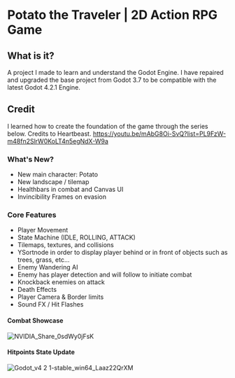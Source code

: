 # Potato the Traveler | 2D Action RPG Game

## What is it?
A project I made to learn and understand the Godot Engine. I have repaired and upgraded the base project from Godot 3.7 to be compatible with the latest Godot 4.2.1 Engine.

## Credit
I learned how to create the foundation of the game through the series below. Credits to Heartbeast.
https://youtu.be/mAbG8Oi-SvQ?list=PL9FzW-m48fn2SlrW0KoLT4n5egNdX-W9a

### What's New?
- New main character: Potato
- New landscape / tilemap
- Healthbars in combat and Canvas UI
- Invincibility Frames on evasion

### Core Features
- Player Movement
- State Machine (IDLE, ROLLING, ATTACK)
- Tilemaps, textures, and collisions
- YSortnode in order to display player behind or in front of objects such as trees, grass, etc...
- Enemy Wandering AI
- Enemy has player detection and will follow to initiate combat
- Knockback enemies on attack
- Death Effects
- Player Camera & Border limits
- Sound FX / Hit Flashes

#### Combat Showcase
![NVIDIA_Share_0sdWy0jFsK](https://github.com/Erebonia/Potato-the-Traveler/assets/52137104/10cb3bd1-8acc-430f-8932-417925b0687b)

#### Hitpoints State Update
![Godot_v4 2 1-stable_win64_Laaz22QrXM](https://github.com/Erebonia/Potato-the-Traveler/assets/52137104/db0eec25-9820-47e9-bf0f-498ffa6e012f)
